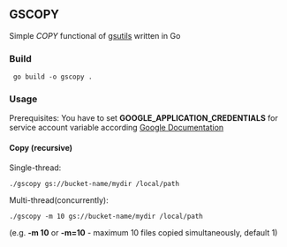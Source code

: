 ## GSCOPY
Simple _COPY_ functional of [gsutils](https://cloud.google.com/storage/docs/gsutil) written in Go

### Build
``` go build -o gscopy .```

### Usage
Prerequisites: You have to set __GOOGLE_APPLICATION_CREDENTIALS__ for service account variable according [Google Documentation](https://cloud.google.com/docs/authentication/getting-started#setting_the_environment_variable)

#### Copy (recursive)
Single-thread:

```./gscopy gs://bucket-name/mydir /local/path```

Multi-thread(concurrently):

```./gscopy -m 10 gs://bucket-name/mydir /local/path```

(e.g. __-m 10__ or __-m=10__ - maximum 10 files copied simultaneously, default 1)
